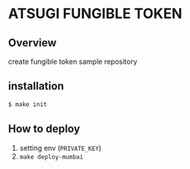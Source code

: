 # ATSUGI FUNGIBLE TOKEN

## Overview

create fungible token sample repository

## installation

```bash
$ make init
```

## How to deploy

1. setting env (`PRIVATE_KEY`)
2. `make deploy-mumbai`
